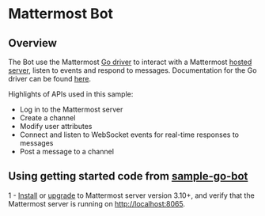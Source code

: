 # Mattermost Bot 

## Overview

The Bot  use the Mattermost [Go driver](https://github.com/mattermost/platform/blob/master/model/client.go) to interact with a Mattermost [hosted server](https://community.pillarproject.io), listen to events and respond to messages. Documentation for the Go driver can be found [here](https://godoc.org/github.com/mattermost/platform/model#Client).

Highlights of APIs used in this sample:
 - Log in to the Mattermost server
 - Create a channel
 - Modify user attributes 
 - Connect and listen to WebSocket events for real-time responses to messages
 - Post a message to a channel

## Using getting started code from [sample-go-bot](https://github.com/mattermost/mattermost-bot-sample-golang.git)

1 - [Install](http://docs.mattermost.com/install/requirements.html) or [upgrade](https://docs.mattermost.com/administration/upgrade.html) to Mattermost server version 3.10+, and verify that the Mattermost server is running on [http://localhost:8065](http://localhost:8065). 

